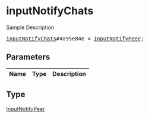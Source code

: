 # inputNotifyChats

Sample Description

<pre>
<a href="../constructor/inputNotifyChats.md">inputNotifyChats</a>#4a95e84e = <a href="../type/InputNotifyPeer.md">InputNotifyPeer</a>;
</pre>

## Parameters

| Name | Type | Description |
|------|:----:|-------------|

## Type

[InputNotifyPeer](../type/InputNotifyPeer.md)
